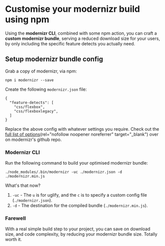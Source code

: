# Customise your modernizr build using npm

Using the **modernizr CLI**, combined with some npm action, you can craft a **custom modernizr bundle**, serving a
reduced download size for your users, by only including the specific feature detects you actually need.

## Setup modernizr bundle config

Grab a copy of modernizr, via npm:

```
npm i modernizr --save
```

Create the following `modernizr.json` file:

```
{
  "feature-detects": [
    "css/flexbox",
    "css/flexboxlegacy",
  ]
}
```

Replace the above config with whatever settings you require. Check out the
[full list of options](https://github.com/Modernizr/Modernizr/blob/master/lib/config-all.json)(rel="nofollow noopener noreferrer" target="_blank")
over on modernizr's github repo.

### Modernizr CLI

Run the following command to build your optimised modernizr bundle:

```
./node_modules/.bin/modernizr -uc ./modernizr.json -d ./modernizr.min.js
```

What's that now?

1. `-uc` - The `u` is for uglify, and the `c` is to specify a custom config file (`./modernizr.json`). 
3. `-d` - The destination for the compiled bundle (`./modernizr.min.js`).

### Farewell

With a real simple build step to your project, you can save on download size, and code complexity, by reducing your
modernizr bundle size. Totally worth it.
